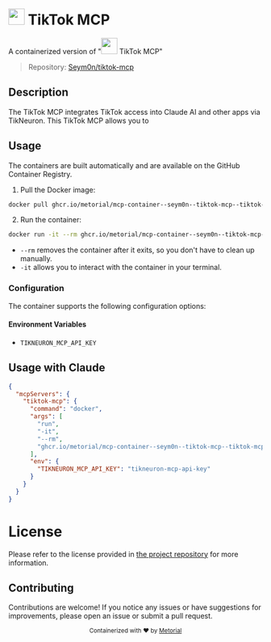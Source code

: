 
# <img src="https://cdn.worldvectorlogo.com/logos/tiktok-icon-2.svg" height="32"> TikTok MCP

A containerized version of "<img src="https://cdn.worldvectorlogo.com/logos/tiktok-icon-2.svg" height="32"> TikTok MCP"

> Repository: [Seym0n/tiktok-mcp](https://github.com/Seym0n/tiktok-mcp)

## Description

The TikTok MCP integrates TikTok access into Claude AI and other apps via TikNeuron. This TikTok MCP allows you to


## Usage

The containers are built automatically and are available on the GitHub Container Registry.

1. Pull the Docker image:

```bash
docker pull ghcr.io/metorial/mcp-container--seym0n--tiktok-mcp--tiktok-mcp
```

2. Run the container:

```bash
docker run -it --rm ghcr.io/metorial/mcp-container--seym0n--tiktok-mcp--tiktok-mcp 
```

- `--rm` removes the container after it exits, so you don't have to clean up manually.
- `-it` allows you to interact with the container in your terminal.


### Configuration

The container supports the following configuration options:




#### Environment Variables

- `TIKNEURON_MCP_API_KEY`




## Usage with Claude

```json
{
  "mcpServers": {
    "tiktok-mcp": {
      "command": "docker",
      "args": [
        "run",
        "-it",
        "--rm",
        "ghcr.io/metorial/mcp-container--seym0n--tiktok-mcp--tiktok-mcp"
      ],
      "env": {
        "TIKNEURON_MCP_API_KEY": "tikneuron-mcp-api-key"
      }
    }
  }
}
```

# License

Please refer to the license provided in [the project repository](https://github.com/Seym0n/tiktok-mcp) for more information.

## Contributing

Contributions are welcome! If you notice any issues or have suggestions for improvements, please open an issue or submit a pull request.

<div align="center">
  <sub>Containerized with ❤️ by <a href="https://metorial.com">Metorial</a></sub>
</div>
  